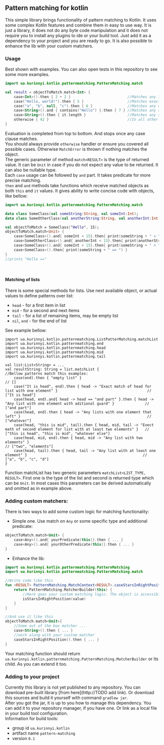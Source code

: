 ## Pattern matching for kotlin

This simple library brings functionality of pattern matching to Kotlin.
It uses some complex Kotlin features and combine them in easy to use way.
It is just a library, it does not do any byte code manipulation and it does not
require you to install any plugins to ide or your build tool. 
Just add it as a dependency to your project and you are ready to go.
It is also possible to enhance the lib with your custom matchers.

### Usage
Best shown with examples. 
You can also open tests in this repository to see some more examples. 
```kotlin
import ua.kurinnyi.kotlin.patternmatching.PatternMatching.match

val result = objectToMatch.match<Int> {
    case<Int>().then { 2 + 2 }                          //Matches any Int, returns 4
    case("Hello, world!").then { 5 }                    //Matches exact string "Hello world!"
    case("a", "b", null, "c").then { 6 }                //Matches any of the set "a", "b", "c" or null. Yes you can call match method on null
    case<String>().and { contains("Hello") }.then { 7 } //Matches any string with additional guard that it contains word "Hello"
    case<String>().then { it.length }                   //Matches any string that didn't matched before. Returns the size of this string
    otherwise { 42 }                                    //In all other cases
}
```
Evaluation is completed from top to bottom. 
And stops once any case clause matches.<br>
You should always provide `otherwise` handler or ensure you covered 
all possible cases. Otherwise `MatchError` is thrown if nothing matches the object.
<br>
The generic parameter of method `match<RESULT>` is the type of returned value.
It can be `Unit` in case if you do not expect any value to be returned.
It can also be nullable type.
<br>
Each `case` usage can be followed by `and` part. 
It takes predicate for more precise matching.
<br>
`then` and `and` methods take functions which receive matched objects 
as both `this` and `it` values. It gives ability 
to write concise code with objects, like bellow:
```kotlin
import ua.kurinnyi.kotlin.patternmatching.PatternMatching.match

data class SomeClass(val someString:String, val someInt:Int);
data class SomeOtherClass(val anotherString:String, val anotherInt:Int);

val objectToMatch = SomeClass("Hello", 15);
objectToMatch.match<Unit> {
    case<SomeClass>().and{ someInt < 15}.then{ print(someString + " < ") }
    case<SomeOtherClass>().and{ anotherInt < 15}.then{ print(anotherString + " other class") }
    case<SomeClass>().and{ someInt > 15}.then{ print(someString + " > ") }
    case<SomeClass>().then{ print(someString + " == ") }
}
//prints "Hello =="
```
<br>

#### Matching of lists
There is some special methods for lists.
Use next available object, or actual values to define patterns over list: 
* `head` - for a first item in list
* `mid` - for a second and next items 
* `tail` - for a list of remaining items, may be empty list
* `nil`, `end` - for the end of list

See example bellow:
```
import ua.kurinnyi.kotlin.patternmatching.ListPatterMatching.matchList
import ua.kurinnyi.kotlin.patternmatching.end
import ua.kurinnyi.kotlin.patternmatching.head
import ua.kurinnyi.kotlin.patternmatching.mid
import ua.kurinnyi.kotlin.patternmatching.tail

val list:List<String> = ... 
val resultString: String = list.matchList {                                                                                          //Bellow patterns match this examples:
    case(end).then { "empty list" }                                                                                                  // []
    case("It is head", end).then { head -> "Exact match of head for list with one element" }                                         // ["It is head"]
    case(head, end).and{ head -> head == "and part" }.then { head -> "Any list with one element with aditional guard" }              // ["and part"]
    case(head, end).then { head -> "Any lists with one element that left" }                                                          // ["whatever"]
    case(head, "this is mid", tail).then { head, mid, tail -> "Exect math of second element for list with at least two elements" }   // ["this is head", "this is mid", "whatever else"]
    case(head, mid, end).then { head, mid -> "Any list with two elements" }                                                          // ["two", "elements"]
    case(head, tail).then { head, tail -> "Any list with at least one element" }                                                     // ["a", "b", "c", "d"]
}
```
Function matchList has two generic parameters `matchList<LIST_TYPE, RESULT>`. 
First one is the type of the list and second is returned type which can be `Unit`. 
In most cases this parameters can be derived automatically and omitted as in example above.  

### Adding custom matchers:
There is two ways to add some custom logic for matching functionality:
* Simple one. Use match on `Any` or some specific type and additional predicate:
```kotlin
objectToMatch.match<Unit> {
    case<Any>().and{ yourPredicate(this)}.then { ... }                         
    case<Any>().and{ yourOtherPredicate(this)}.then { ... }                
}
```
* Enhance the lib:
```kotlin
import ua.kurinnyi.kotlin.patternmatching.PatternMatching
import ua.kurinnyi.kotlin.patternmatching.PatternMatching.match

//Write code like this
fun <RESULT> PatternMatching.MatchContext<RESULT>.caseStarsInRightPosition():PatternMatching.MatcherBuilder<Any, RESULT>{
    return PatternMatching.MatcherBuilder(this) {
        //Here goes your custom matching logic. The object is accessible via value variable.
        isStarsInRightPosition(value)
    }
}    

//And use it like this
objectToMatch.match<Unit>{
    //Some out of the box matcher ... 
    case<String>().then { ... }
    //work along with your custom matcher
    caseStarsInRightPosition().then { ... }
}
```
Your matching function should return `ua.kurinnyi.kotlin.patternmatching.PatternMatching.MatcherBuilder` or its child. 
As you can extend it too.  

### Adding to your project
Currently this library is not yet published to any repository.
You can download pre-built library [from here](http://TODO add link).
Or download this sources and build it yourself with command `gradlew jar`.
<br>
After you got the jar, it is up to you how to manage this dependency. 
You can add it to your repository manager, if you have one.
Or link as a local file in your build tool configuration.
<br> 
Information for build tools:
* group id      `ua.kurinnyi.kotlin` 
* artifact name `pattern-matching` 
* version        `0.1` 
 